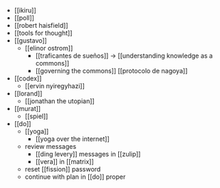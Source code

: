 - [[ikiru]]
- [[poll]]
- [[robert haisfield]]
- [[tools for thought]]
- [[gustavo]]
	- [[elinor ostrom]]
		- [[traficantes de sueños]] -> [[understanding knowledge as a commons]]
		- [[governing the commons]]
	[[protocolo de nagoya]]
- [[codex]]
	- [[ervin nyiregyhazi]]
- [[lorand]]
	- [[jonathan the utopian]]
- [[murat]]
	- [[spiel]]
- [[do]]
	- [[yoga]]
		- [[yoga over the internet]]
	- review messages
		- [[ding levery]] messages in [[zulip]]
		- [[vera]] in [[matrix]]
	- reset [[fission]] password
	- continue with plan in [[do]] proper
